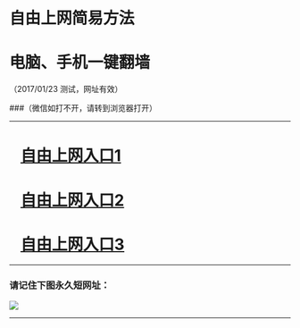# 自由上网简易方法

# 电脑、手机一键翻墙

（2017/01/23 测试，网址有效）

###（微信如打不开，请转到浏览器打开）

***


# &nbsp;&nbsp; <a href="http://fqtz-1175.fq1001.com/?uid=1 " target="_blank">自由上网入口1</a>
# &nbsp;&nbsp; <a href="http://fqtz-1176.fq1001.com/?uid=2 " target="_blank">自由上网入口2</a>
# &nbsp;&nbsp; <a href="https://github.com/ogate/ogate/blob/master/README.md?0125" target="_blank">自由上网入口3</a>
***

### 请记住下图永久短网址：

<img src="https://fqtz-999.fq1001.com/pic/yjfq-20170119ok.png" /> 


***

